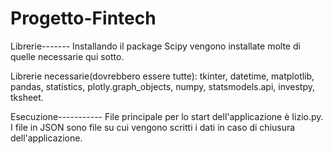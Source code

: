 # Progetto-Fintech

Librerie-------
Installando il package Scipy vengono installate molte di quelle necessarie qui sotto.

Librerie necessarie(dovrebbero essere tutte): tkinter, datetime, matplotlib, pandas, statistics, plotly.graph_objects, numpy, statsmodels.api, investpy, tksheet.


Esecuzione-----------
File principale per lo start dell'applicazione è Iizio.py.
I file in JSON sono file su cui vengono scritti i dati in caso di chiusura dell'applicazione.
